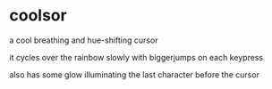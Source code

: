 # coolsor

a cool breathing and hue-shifting cursor

it cycles over the rainbow slowly with biggerjumps on each keypress

also has some glow illuminating the last character before the cursor
